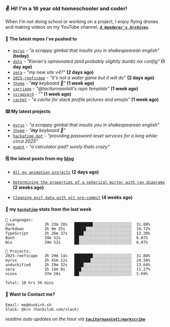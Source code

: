 ### ✌️ Hi! I'm a 16 year old homeschooler and coder!

When I'm not doing school or working on a project, I enjoy flying drones and making videos on my YouTube channel, [**_`A Wanderer's Archives`_**](https://youtube.com/@wanderer.archives).

#### 👷 The latest repos i've pushed to

- [`myrus`](https://github.com/taciturnaxolotl/myrus) - _"a scrappy gimbal that insults you in shakespearean english"_ **(today)**
- [`dots`](https://github.com/taciturnaxolotl/dots) - _"Kieran's opinionated (and probably slightly dumb) nix config"_ **(1 day ago)**
- [`zera`](https://github.com/taciturnaxolotl/zera) - _"my new site v4?"_ **(2 days ago)**
- [`2025-reefscape`](https://github.com/df1317/2025-reefscape) - _"it's not a water game but it will do"_ **(2 days ago)**
- [`thyme`](https://github.com/taciturnaxolotl/thyme) - _"**my** keyboard 🫶"_ **(1 week ago)**
- [`carriage`](https://github.com/taciturnaxolotl/carriage) - _"@taciturnaxolotl's repo template"_ **(1 week ago)**
- [`scrapyard`](https://github.com/hackclub/scrapyard) - _""_ **(1 week ago)**
- [`cachet`](https://github.com/taciturnaxolotl/cachet) - _"a cache for slack profile pictures and emojis"_ **(1 week ago)**

#### ⌨️ My latest projects

- [`myrus`](https://github.com/taciturnaxolotl/myrus) - _"a scrappy gimbal that insults you in shakespearean english"_
- [`thyme`](https://github.com/taciturnaxolotl/thyme) - _"**my** keyboard 🫶"_
- [`hackatime-bot`](https://github.com/taciturnaxolotl/hackatime-bot) - _"providing password reset services for a long while: circa 2025"_
- [`quant`](https://github.com/taciturnaxolotl/quant) - _"a calculator pad? surely thats crazy"_

#### 🗒️ the latest posts from my [blog](https://dunkirk.sh)

- [`All my animation projects`](https://dunkirk.sh/blog/my-animations/) **(2 days ago)**

- [`Determining the properties of a spherical mirror with ray diagrams`](https://dunkirk.sh/blog/spherical-ray-diagrams/) **(2 weeks ago)**

- [`Cleaning exif data with git pre-commit`](https://dunkirk.sh/blog/remove-exif-git-hook/) **(4 weeks ago)**



#### 📡 my [_`hackatime`_](https://waka.hackclub.com) stats from the last week

```text
💾 Languages:
Java             3h 23m 28s   ████████░░░░░░░░░░░░░░░░░  31.00%
Markdown         2h 9m 25s    █████░░░░░░░░░░░░░░░░░░░░  19.72%
TypeScript       1h 26m 37s   ████░░░░░░░░░░░░░░░░░░░░░  13.20%
Bash             39m 52s      ██░░░░░░░░░░░░░░░░░░░░░░░  6.07%
Nix              39m 52s      ██░░░░░░░░░░░░░░░░░░░░░░░  6.07%

💼 Projects:
2025-reefscape   3h 29m 14s   ████████░░░░░░░░░░░░░░░░░  31.88%
myrus            2h 41m 12s   ███████░░░░░░░░░░░░░░░░░░  24.56%
unduckified      1h 29m 32s   ████░░░░░░░░░░░░░░░░░░░░░  13.64%
zera             1h 14m 0s    ███░░░░░░░░░░░░░░░░░░░░░░  11.27%
nixos            37m 20s      ██░░░░░░░░░░░░░░░░░░░░░░░  5.69%

Total: 10 hrs 56 mins
```

#### 📮 Want to Contact me?

```text
Email: me@dunkirk.sh
Slack: @krn (hackclub.com/slack)
```

_readme auto updates on the hour via [**`taciturnaxolotl/markscribe`**](https://github.com/taciturnaxolotl/markscribe)_
